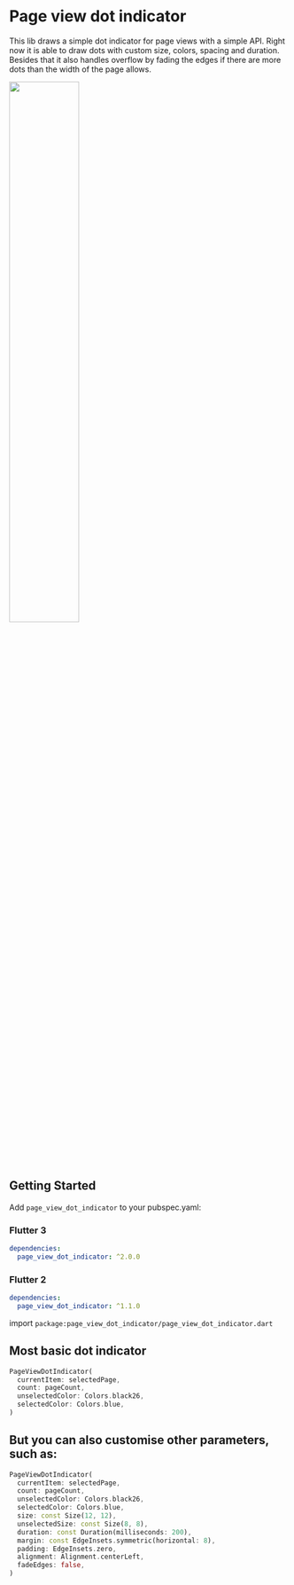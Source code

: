 # Page view dot indicator

This lib draws a simple dot indicator for page views with a simple API. Right now it is able to draw
dots with custom size, colors, spacing and duration. Besides that it also handles overflow by fading
the edges if there are more dots than the width of the page allows.

<img src="https://user-images.githubusercontent.com/1608564/111876654-7f539200-897e-11eb-9d1e-7a9ceb820ec7.gif" width="50%"/>

## Getting Started

Add `page_view_dot_indicator` to your pubspec.yaml:

### Flutter 3
```yml
dependencies:
  page_view_dot_indicator: ^2.0.0
```

### Flutter 2
```yml
dependencies:
  page_view_dot_indicator: ^1.1.0
```

import `package:page_view_dot_indicator/page_view_dot_indicator.dart`

## Most basic dot indicator

```dart
PageViewDotIndicator(
  currentItem: selectedPage,
  count: pageCount,
  unselectedColor: Colors.black26,
  selectedColor: Colors.blue,
)
```

## But you can also customise other parameters, such as:

```dart
PageViewDotIndicator(
  currentItem: selectedPage,
  count: pageCount,
  unselectedColor: Colors.black26,
  selectedColor: Colors.blue,
  size: const Size(12, 12),
  unselectedSize: const Size(8, 8),
  duration: const Duration(milliseconds: 200),
  margin: const EdgeInsets.symmetric(horizontal: 8),
  padding: EdgeInsets.zero,
  alignment: Alignment.centerLeft,
  fadeEdges: false,
)
```
